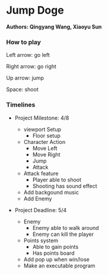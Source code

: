 # Jump Doge

**Authors: Qingyang Wang, Xiaoyu Sun**



### How to play

Left arrow: go left

Right arrow: go right

Up arrow: jump

Space: shoot



### Timelines

* Project Milestone: 4/8
  * viewport Setup 
    * Floor setup
  * Character Action
    * Move Left
    * Move Right
    * Jump
    * Attack
  * Attack feature 
    * Player able to shoot 
    * Shooting has sound effect
  * Add backgound music 
  * Add Enemy


* Project Deadline: 5/4
  * Enemy
    * Enemy able to walk around
    * Enemy can kill the player
  * Points system
    * Able to gain points
    * Has points board
  * Add pop up when win/lose
  * Make an executable program 
